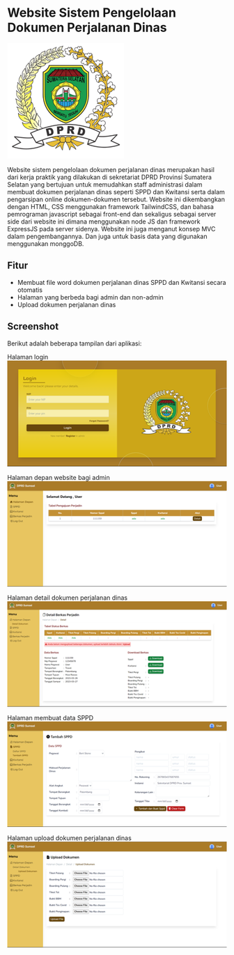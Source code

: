 # Website Sistem Pengelolaan Dokumen Perjalanan Dinas

![Tampilan halaman depan dengan light mode](/Image/image.png)

Website sistem pengelolaan dokumen perjalanan dinas merupakan hasil dari kerja praktik yang dilakukan di sekretariat DPRD Provinsi Sumatera Selatan yang 
bertujuan untuk memudahkan staff administrasi dalam membuat dokumen perjalanan dinas seperti SPPD dan Kwitansi serta dalam pengarsipan online dokumen-dokumen
tersebut. Website ini dikembangkan dengan HTML, CSS menggunakan framework TailwindCSS, dan bahasa pemrograman javascript sebagai front-end dan sekaligus sebagai server side dari website ini dimana menggunakan node JS dan framework ExpressJS pada server sidenya. Website ini juga menganut konsep MVC dalam pengembangannya. Dan juga untuk basis data yang digunakan menggunakan monggoDB.

## Fitur
- Membuat file word dokumen perjalanan dinas SPPD dan Kwitansi secara otomatis
- Halaman yang berbeda bagi admin dan non-admin
- Upload dokumen perjalanan dinas

## Screenshot
Berikut adalah beberapa tampilan dari aplikasi:

Halaman login
![Tampilan halaman login](/Image/halaman_login.png)

Halaman depan website bagi admin
![Tampilan halaman depan admin](/Image/halaman_depan.png)

Halaman detail dokumen perjalanan dinas
![Tampilan halaman detail dokumen perjalanan dinas ](/Image/halaman_detail_berkas.png)

Halaman membuat data SPPD 
![Tampilan halaman membuat data SPPD](/Image/halaman_membuat_sppd.png)

Halaman upload dokumen perjalanan dinas
![Tampilan halaman upload dokumen](/Image/halaman_upload_dokumen.png)

